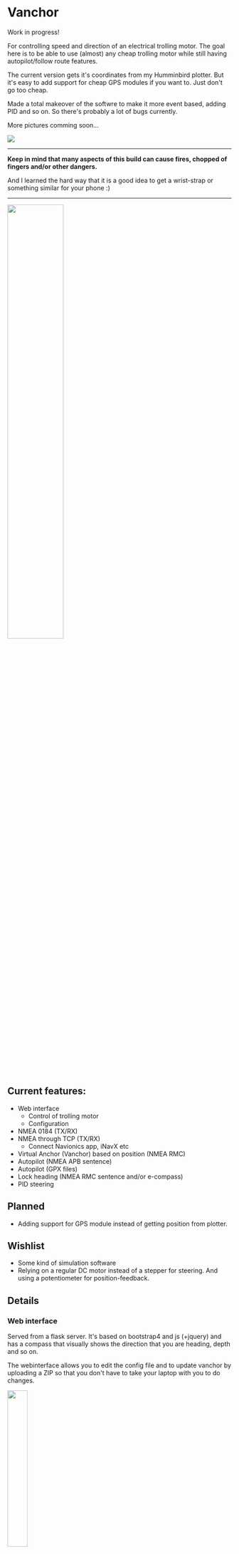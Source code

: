 # Vanchor

Work in progress!

For controlling speed and direction of an electrical trolling motor.
The goal here is to be able to use (almost) any cheap trolling motor while still having autopilot/follow route features.

The current version gets it's coordinates from my Humminbird plotter. But it's easy to add support for cheap GPS modules if you want to. Just don't go too cheap.

Made a total makeover of the softwre to make it more event based, adding PID and so on. So there's probably a lot of bugs currently.

More pictures comming soon...

<img src="docs/diagram.png" >

---

**Keep in mind that many aspects of this build can cause fires, chopped of fingers and/or other dangers.**

And I learned the hard way that it is a good idea to get a wrist-strap or something similar for your phone :)

---

<img src="./3d/gearbox/Render_2.png" width="50%" />

## Current features:

- Web interface
  - Control of trolling motor
  - Configuration
- NMEA 0184 (TX/RX)
- NMEA through TCP (TX/RX)
  - Connect Navionics app, iNavX etc
- Virtual Anchor (Vanchor) based on position (NMEA RMC)
- Autopilot (NMEA APB sentence)
- Autopilot (GPX files)
- Lock heading (NMEA RMC sentence and/or e-compass)
- PID steering

## Planned

- Adding support for GPS module instead of getting position from plotter.

## Wishlist

- Some kind of simulation software
- Relying on a regular DC motor instead of a stepper for steering. And using a potentiometer for position-feedback.

## Details

### Web interface

Served from a flask server.
It's based on bootstrap4 and js (+jquery) and has a compass that visually shows the direction that you are heading, depth and so on.

The webinterface allows you to edit the config file and to update vanchor by uploading a ZIP so that you don't have to take your laptop with you to do changes.

<img src="./docs/webinterface.png" width="30%">

### [Function] Vanchor

**V**irtual **Anchor** holds the boat in the current coordinates.
It uses a PID regulator to controll trolling motor speed in case of current or wind.

### [Function] Lock Heading

Lock heading can lock heading with and without GPS.

If GPS is available it will take current heading and set a destination point 1000km further away.
After that it starts to generate NMEA APB sentences with Cross-Track-Error that it follows.

This will counteract drifting to the sides due to wind or current.

If GPS is not available it will just take your current heading and try to keep that.

### [Function] Autopilot

Autopilot has 2 modes:

1. Receive APB sentence from NMEA.
2. Use APB sentence generated from GPX files

APB from GPX takes the coordinates of a GPX-file (with \<wp\> tags) and generates an NMEA APB-sentence with cross-track-error(XTE) / direction that it follows.

XTE magnitude is added to the feedback of the PID-controller.

## Configuring the raspberry (Without existing wifi/network on the boat)

1. Clone vanchor to /opt/vanchor
2. Run `/opt/vanchor/scripts/install.sh` to install packages and set it up as a systemctl service.
3. Run `sudo raspi-config` and enable I2C.
4. Connect the GY-511 to the raspberry GPIO-pins
5. Connect your RS232 adapter and Arduino and configure them to use a fixed name in /dev: https://www.freva.com/assign-fixed-usb-port-names-to-your-raspberry-pi/
6. Edit the device paths of Serial/Controller/Device and Serial/NmeaInput/Device to correspond to the fixed names of the arduino and RS232 adapter in the config.yml file.
7. Edit the var `APPASS="<PASSWORD>"` in `/opt/vanchor/scripts/wifi.sh` to a WIFI-password of your choice.
8. Run `/opt/vanchor/scripts/wifi.sh` to setup your raspberry as an access point. The raspberry will now reboot.
9. Run `journalctl -xef`
10. Connect the ssid named `Vanchor` with the password that you choose in step 6
11. Browse to http://10.0.0.1 and try it out while checking the logs from `journalctl -xef`

## Configuring the raspberry (with existing network + SignalK/Similar)

1. Clone vanchor to /opt/vanchor
2. Run `sudo raspi-config` and enable I2C.
3. Run `/opt/vanchor/scripts/install.sh` to install packages and set it up as a systemctl service.
4. Connect the GY-511 to the raspberry GPIO-pins assign-fixed-usb-port-names-to-your-raspberry-pi/
5. Connect your Arduino and configure them to use a fixed name in /dev: https://www.freva.com/assign-fixed-usb-port-names-to-your-raspberry-pi/
6. Edit the device path of Serial/Controller/Device to correspond to the fixed names of the arduino and RS232 adapter in the config.yml file.
7. Connect the raspberry to your boats network. A static IP or resolvable hostname is recommended.
8. Configure SignalK to forward NMEA data to port 10000 of the raspberry
9. Run `journalctl -xef`
10. Browse to http://\<ip\> and try it out while checking the logs from `journalctl -xef`

## Hardware

While it's easily modifiable I used the following when it comes to hardware (NOT affiliate links):

- Raspberry Pi 4
- RS232 -> USB adapter
- 6-24V step-down module /w USB (https://www.amazon.se/dp/B09DPJXNTP)
- Arduino Nano (https://www.amazon.se/dp/B01MS7DUEM)
- GY-511 e-compass (https://www.amazon.se/dp/B07XXG8HNJ)
- 60A DC Motor Controller (https://www.amazon.se/gp/product/B075FTL53W/)
  - Note: I use a 60Amp controller on my 40Amp engine as a safety margin.
- L298N (for stepper) (https://www.amazon.se/gp/product/B077NY9RY6)
- Stepper Motor (https://www.amazon.se/gp/product/B072LVXVKW)
- A3144E Hall sensor (https://www.amazon.se/gp/product/B01M2WASFL)
- 5mm neodynium magnet (for hall sensor)
- Anti-corrosion spray for electronics (for protecting the electronics)
- Flex-PVC pipe for the power cables to the trolling motor.
- Silicon for waterproofing
- Various screws/bolts. See parts list [here.](./docs/drawing.pdf).

### Gearbox

The gearbox is 3D-printed in PLA and seems to hold up. [You can find the STL's in 3d/gearbox ](./3d/gearbox).

<img src="./3d/Exploded.png" width="70%">

An exploded drawing is available [here.](./docs/drawing.pdf).

You mount an "hang-in"-style mount on the trolling motor that locks into place in the gearbox when the trolling motor is lowered.

#### What hardware you need:

| Pcs | Part                                                                     |
| --- | ------------------------------------------------------------------------ |
| 4   | 608ZZ bearing (Or similar bearing)                                       |
| 4   | 30mm M5 screws/bolts with a low profile head                             |
| 1   | 20mm bolt                                                                |
| 1   | A3144E sensor for calibrating                                            |
| 1   | ~5mm neodynium magnet </br>A3144E only reacts to 1 of the magnets poles. |
| 3   | ~10-20mm M3 screws                                                       |
| 4   | ~4-5mm self drilling screws                                              |
| -   | TP-cable for connecting the stepper and hall sensor                      |
| -   | CA-glue                                                                  |
| -   | Grease suitable for PLA                                                  |
| 1   | trolling motor with a 1" shaft                                           |

#### The parts you need to print

| Pcs | Part                                                                     | Comment                                                                                                                                                                       |
| --- | ------------------------------------------------------------------------ | ----------------------------------------------------------------------------------------------------------------------------------------------------------------------------- |
| 1   | [Trolling_Motor_Holder.stl](./3d/gearbox/TrollingMotorHolder-25.4mm.stl) | For 25.4mm/1in shaft diameter of the trolling motor. You might need to customize to make it fit your engine.</br> Though this size seems to be the most common one I've seen. |
| 4   | [BearingSpacer.stl](./3d/gearbox/BearingSpacer.stl)                      |                                                                                                                                                                               |
| 1   | [BoxHolder.stl](./3d/gearbox/BoxHolder.stl)                              |                                                                                                                                                                               |
| 1   | [CaseBottom.stl](./3d/gearbox/CaseBottom.stl)                            |                                                                                                                                                                               |
| 1   | [CaseTop.stl](./3d/gearbox/CaseTop.stl)                                  |                                                                                                                                                                               |
| 1   | [Gear1_12T.stl](./3d/gearbox/Gear1_12T.stl)                              |                                                                                                                                                                               |
| 2   | [Gear1_2_6T.stl](./3d/gearbox/Gear1_2_6T.stl)                            |                                                                                                                                                                               |
| 1   | [Gear2_18T.stl](./3d/gearbox/Gear2_18T.stl)                              |                                                                                                                                                                               |
| 1   | [Gear3_36T_Shaft.stl](./3d/gearbox/Gear3_36T_Shaft.stl)                  |                                                                                                                                                                               |
| 1   | [Gear3_36T.stl](./3d/gearbox/Gear3_36T.stl)                              |                                                                                                                                                                               |
| 1   | [JunctionBox.stl](./3d/gearbox/JunctionBox.stl)                          |                                                                                                                                                                               |
| 1   | [JunctionBoxLid.stl](./3d/gearbox/JunctionBoxLid.stl)                    |                                                                                                                                                                               |
| 1   | [StepperCover.stl](./3d/gearbox/StepperCover.stl)                        |                                                                                                                                                                               |
| 1   | [StepperGear_6T.stl](./3d/gearbox/StepperGear.stl)                       |                                                                                                                                                                               |

## Assembly of the gearbox:

- Assemble the parts according to the drawing and save the trolling motor holder for last.
- Disassemble the trolling motor and flip the transom mount so that the box holder can lock the gearbox into place (if possible)
- Take the gearbox and slide it over the trolling motor shaft
- Mount the trolling motor holder in the existing screw hole to mount it into place (or clean it off with IPA and use CA glue).

## Connecting the electronics

- Connect the motor controller to PIN3 of the arduino
- Connect signal from the hall sensor to PIN5
- Connect PIN8,9,10,11 to the L298N
- Connect the stepper motor to the output of L298N
- Connect the arduino to the raspberry with USB
- Connect the RS232 adapter to the raspberry
- Connect the GY-511 5v, GND, SCL, SCA to the corresponding GPIO-pins on the raspberry
